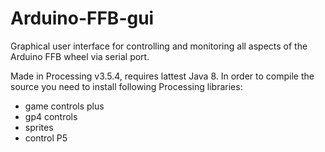 # Arduino-FFB-gui
Graphical user interface for controlling and monitoring all aspects of the Arduino FFB wheel via serial port.

Made in Processing v3.5.4, requires lattest Java 8. In order to compile the source you need to install following Processing libraries:
- game controls plus
- gp4 controls
- sprites
- control P5
